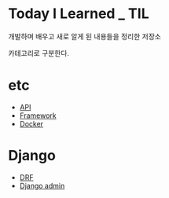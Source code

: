 # Today I Learned _ TIL
개발하며 배우고 새로 알게 된 내용들을 정리한 저장소

카테고리로 구분한다.


# etc
- [API](ETC/API.md)
- [Framework](ETC/Framework.md)
- [Docker](ETC/Docker.md)


# Django
- [DRF](ETC/DRF.md)
- [Django admin](ETC/Django_admin.md)


